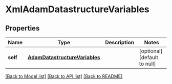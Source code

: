 # XmlAdamDatastructureVariables

## Properties
Name | Type | Description | Notes
------------ | ------------- | ------------- | -------------
**self** | [**AdamDatastructureVariables**](AdamDatastructureVariables.md) |  | [optional] [default to null]

[[Back to Model list]](../README.md#documentation-for-models) [[Back to API list]](../README.md#documentation-for-api-endpoints) [[Back to README]](../README.md)



